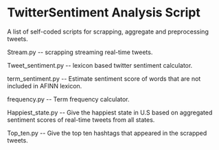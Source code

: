 # TwitterSentiment Analysis Script
A list of self-coded scripts for scrapping, aggregate and preprocessing tweets.

Stream.py -- scrapping streaming real-time tweets. 

Tweet_sentiment.py -- lexicon based twitter sentiment calculator.

term_sentiment.py -- Estimate sentiment score of words that are not included in AFINN lexicon.

frequency.py -- Term frequency calculator.

Happiest_state.py -- Give the happiest state in U.S based on aggregated sentiment scores of real-time tweets from all states.

Top_ten.py -- Give the top ten hashtags that appeared in the scrapped tweets.

